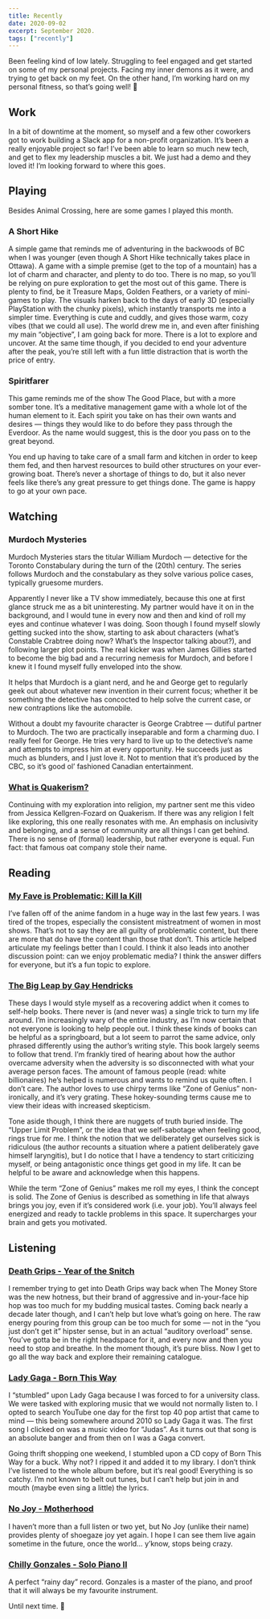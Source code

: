 ```yaml
---
title: Recently
date: 2020-09-02
excerpt: September 2020.
tags: ["recently"]
---
```


Been feeling kind of low lately. Struggling to feel engaged and get started on some of my personal projects. Facing my inner demons as it were, and trying to get back on my feet. On the other hand, I’m working hard on my personal fitness, so that’s going well! 💪

## Work

In a bit of downtime at the moment, so myself and a few other coworkers got to work building a Slack app for a non-profit organization. It’s been a really enjoyable project so far! I’ve been able to learn so much new tech, and get to flex my leadership muscles a bit. We just had a demo and they loved it! I’m looking forward to where this goes.

## Playing

Besides Animal Crossing, here are some games I played this month.

### A Short Hike

A simple game that reminds me of adventuring in the backwoods of BC when I was younger (even though A Short Hike technically takes place in Ottawa). A game with a simple premise (get to the top of a mountain) has a lot of charm and character, and plenty to do too. There is no map, so you’ll be relying on pure exploration to get the most out of this game. There is plenty to find, be it Treasure Maps, Golden Feathers, or a variety of mini-games to play. The visuals harken back to the days of early 3D (especially PlayStation with the chunky pixels), which instantly transports me into a simpler time. Everything is cute and cuddly, and gives those warm, cozy vibes (that we could all use). The world drew me in, and even after finishing my main “objective”, I am going back for more. There is a lot to explore and uncover. At the same time though, if you decided to end your adventure after the peak, you’re still left with a fun little distraction that is worth the price of entry.

### Spiritfarer

This game reminds me of the show The Good Place, but with a more somber tone. It’s a meditative management game with a whole lot of the human element to it. Each spirit you take on has their own wants and desires — things they would like to do before they pass through the Everdoor. As the name would suggest, this is the door you pass on to the great beyond.

You end up having to take care of a small farm and kitchen in order to keep them fed, and then harvest resources to build other structures on your ever-growing boat. There’s never a shortage of things to do, but it also never feels like there’s any great pressure to get things done. The game is happy to go at your own pace.

## Watching

### Murdoch Mysteries

Murdoch Mysteries stars the titular William Murdoch — detective for the Toronto Constabulary during the turn of the (20th) century. The series follows Murdoch and the constabulary as they solve various police cases, typically gruesome murders.

Apparently I never like a TV show immediately, because this one at first glance struck me as a bit uninteresting. My partner would have it on in the background, and I would tune in every now and then and kind of roll my eyes and continue whatever I was doing. Soon though I found myself slowly getting sucked into the show, starting to ask about characters (what’s Constable Crabtree doing now? What’s the Inspector talking about?), and following larger plot points. The real kicker was when James Gillies started to become the big bad and a recurring nemesis for Murdoch, and before I knew it I found myself fully enveloped into the show.

It helps that Murdoch is a giant nerd, and he and George get to regularly geek out about whatever new invention in their current focus; whether it be something the detective has concocted to help solve the current case, or new contraptions like the automobile.

Without a doubt my favourite character is George Crabtree — dutiful partner to Murdoch. The two are practically inseparable and form a charming duo. I really feel for George. He tries very hard to live up to the detective’s name and attempts to impress him at every opportunity. He succeeds just as much as blunders, and I just love it. Not to mention that it’s produced by the CBC, so it’s good ol’ fashioned Canadian entertainment.

### [What is Quakerism?](https://m.youtube.com/watch?feature=youtu.be&v=E8RDjg0Mhyw)

Continuing with my exploration into religion, my partner sent me this video from Jessica Kellgren-Fozard on Quakerism. If there was any religion I felt like exploring, this one really resonates with me. An emphasis on inclusivity and belonging, and a sense of community are all things I can get behind. There is no sense of (formal) leadership, but rather everyone is equal. Fun fact: that famous oat company stole their name.

## Reading

### [My Fave is Problematic: Kill la Kill](https://www.animefeminist.com/my-fave-is-problematic-kill-la-kill/)

I’ve fallen off of the anime fandom in a huge way in the last few years. I was tired of the tropes, especially the consistent mistreatment of women in most shows. That’s not to say they are all guilty of problematic content, but there are more that do have the content than those that don’t. This article helped articulate my feelings better than I could. I think it also leads into another discussion point: can we enjoy problematic media? I think the answer differs for everyone, but it’s a fun topic to explore.

### [The Big Leap by Gay Hendricks](https://www.goodreads.com/book/show/6391876-the-big-leap)

These days I would style myself as a recovering addict when it comes to self-help books. There never is (and never was) a single trick to turn my life around. I’m increasingly wary of the entire industry, as I’m now certain that not everyone is looking to help people out. I think these kinds of books can be helpful as a springboard, but a lot seem to parrot the same advice, only phrased differently using the author’s writing style. This book largely seems to follow that trend. I’m frankly tired of hearing about how the author overcame adversity when the adversity is so disconnected with what your average person faces. The amount of famous people (read: white billionaires) he’s helped is numerous and wants to remind us quite often. I don’t care. The author loves to use chirpy terms like “Zone of Genius” non-ironically, and it’s very grating. These hokey-sounding terms cause me to view their ideas with increased skepticism.

Tone aside though, I think there are nuggets of truth buried inside. The “Upper Limit Problem”, or the idea that we self-sabotage when feeling good, rings true for me. I think the notion that we deliberately get ourselves sick is ridiculous (the author recounts a situation where a patient deliberately gave himself laryngitis), but I do notice that I have a tendency to start criticizing myself, or being antagonistic once things get good in my life. It can be helpful to be aware and acknowledge when this happens.

While the term “Zone of Genius” makes me roll my eyes, I think the concept is solid. The Zone of Genius is described as something in life that always brings you joy, even if it’s considered work (i.e. your job). You’ll always feel energized and ready to tackle problems in this space. It supercharges your brain and gets you motivated.

## Listening

### [Death Grips - Year of the Snitch](https://www.youtube.com/watch?v=C2Vwn3pxUPg)

I remember trying to get into Death Grips way back when The Money Store was the new hotness, but their brand of aggressive and in-your-face hip hop was too much for my budding musical tastes. Coming back nearly a decade later though, and I can’t help but love what’s going on here. The raw energy pouring from this group can be too much for some — not in the “you just don’t get it” hipster sense, but in an actual “auditory overload” sense. You’ve gotta be in the right headspace for it, and every now and then you need to stop and breathe. In the moment though, it’s pure bliss. Now I get to go all the way back and explore their remaining catalogue.

### [Lady Gaga - Born This Way](https://www.youtube.com/watch?v=wagn8Wrmzuc)

I “stumbled” upon Lady Gaga because I was forced to for a university class. We were tasked with exploring music that we would not normally listen to. I opted to search YouTube one day for the first top 40 pop artist that came to mind — this being somewhere around 2010 so Lady Gaga it was. The first song I clicked on was a music video for “Judas”. As it turns out that song is an absolute banger and from then on I was a Gaga convert.

Going thrift shopping one weekend, I stumbled upon a CD copy of Born This Way for a buck. Why not? I ripped it and added it to my library. I don’t think I’ve listened to the whole album before, but it’s real good! Everything is so catchy. I’m not known to belt out tunes, but I can’t help but join in and mouth (maybe even sing a little) the lyrics.

### [No Joy - Motherhood](https://nojoy.bandcamp.com/album/motherhood)

I haven’t more than a full listen or two yet, but No Joy (unlike their name) provides plenty of shoegaze joy yet again. I hope I can see them live again sometime in the future, once the world… y’know, stops being crazy.

### [Chilly Gonzales - Solo Piano II](https://www.youtube.com/playlist?list=PL0122C1147CDF8B77)

A perfect “rainy day” record. Gonzales is a master of the piano, and proof that it will always be my favourite instrument.

Until next time. 👋
